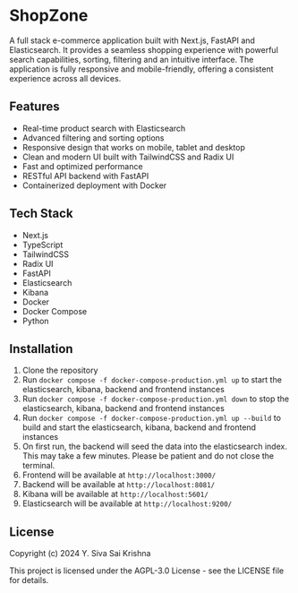 # ShopZone

A full stack e-commerce application built with Next.js, FastAPI and Elasticsearch. It provides a seamless shopping experience with powerful search capabilities, sorting, filtering and an intuitive interface. The application is fully responsive and mobile-friendly, offering a consistent experience across all devices. 

## Features

- Real-time product search with Elasticsearch
- Advanced filtering and sorting options
- Responsive design that works on mobile, tablet and desktop
- Clean and modern UI built with TailwindCSS and Radix UI
- Fast and optimized performance
- RESTful API backend with FastAPI
- Containerized deployment with Docker

## Tech Stack
- Next.js
- TypeScript
- TailwindCSS
- Radix UI
- FastAPI
- Elasticsearch
- Kibana
- Docker
- Docker Compose
- Python

## Installation

1. Clone the repository
2. Run `docker compose -f docker-compose-production.yml up` to start the elasticsearch, kibana, backend and frontend instances
3. Run `docker compose -f docker-compose-production.yml down` to stop the elasticsearch, kibana, backend and frontend instances
4. Run `docker compose -f docker-compose-production.yml up --build` to build and start the elasticsearch, kibana, backend and frontend instances
5. On first run, the backend will seed the data into the elasticsearch index. This may take a few minutes. Please be patient and do not close the terminal.
6. Frontend will be available at `http://localhost:3000/`
7. Backend will be available at `http://localhost:8081/`
8. Kibana will be available at `http://localhost:5601/`
9. Elasticsearch will be available at `http://localhost:9200/`



## License
Copyright (c) 2024 Y. Siva Sai Krishna

This project is licensed under the AGPL-3.0 License - see the LICENSE file for details.
